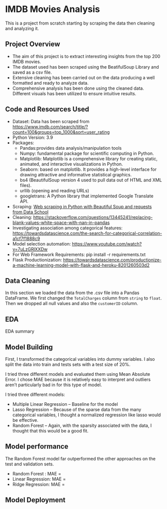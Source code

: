 # IMDB Movies Analysis
This is a project from scratch starting by scraping the data then cleaning and analyzing it.

## Project Overview
* The aim of this project is to extract interesting insights from the top 200 IMDB movies.
* The dataset used has been scraped using the BeatifulSoup Library and saved as a csv file.
* Extensive cleaning has been carried out on the data producing a well formatted and ready to analyze data.
* Comprehensive analysis has been done using the cleaned data. Different visuals has been utilized to ensure intuitive results.

## Code and Resources Used
* Dataset: Data has been scraped from https://www.imdb.com/search/title/?count=100&groups=top_1000&sort=user_rating
* Python Version: 3.9
* Packages: 
    - Pandas:provides data analysis/manipulation tools
    - Numpy: fundamental package for scientific computing in Python.
    - Matplotlib: Matplotlib is a comprehensive library for creating static, animated, and interactive visualizations in Python.
    - Seaborn: based on matplotlib. It provides a high-level interface for drawing attractive and informative statistical graphics.
    - bs4 (BeautifulSoup version 4 used to pull data out of HTML and XML files).
    - urllib (opening and reading URLs)
    - googletrans: A Python library that implemented Google Translate API.
* Scraping: [Web scraping in Python with Beautiful Soup and requests from Data School](https://www.youtube.com/playlist?list=PL5-da3qGB5IDbOi0g5WFh1YPDNzXw4LNL)
* Cleaning: https://stackoverflow.com/questions/13445241/replacing-blank-values-white-space-with-nan-in-pandas
* Investigating association among categorical features: https://towardsdatascience.com/the-search-for-categorical-correlation-a1cf7f1888c9
* Model selection automation: https://www.youtube.com/watch?v=7uLzGRlXXDw
* For Web Framework Requirements: pip install -r requirements.txt
* Flask Productionization: https://towardsdatascience.com/productionize-a-machine-learning-model-with-flask-and-heroku-8201260503d2

## Data Cleaning
In this section we loaded the data from the .csv file into a Pandas DataFrame. We first changed the <code>TotalCharges</code> column from <code>string</code> to <code>float</code>. Then we dropped all null values and also the <code>customerID</code> column.

## EDA
EDA summary
## Model Building
First, I transformed the categorical variables into dummy variables. I also split the data into train and tests sets with a test size of 20%.

I tried three different models and evaluated them using Mean Absolute Error. I chose MAE because it is relatively easy to interpret and outliers aren’t particularly bad in for this type of model.

I tried three different models:

* Multiple Linear Regression – Baseline for the model
* Lasso Regression – Because of the sparse data from the many categorical variables, I thought a normalized regression like lasso would be effective.
* Random Forest – Again, with the sparsity associated with the data, I thought that this would be a good fit.

## Model performance

The Random Forest model far outperformed the other approaches on the test and validation sets.

* Random Forest : MAE = 
* Linear Regression: MAE = 
* Ridge Regression: MAE = 

## Model Deployment
